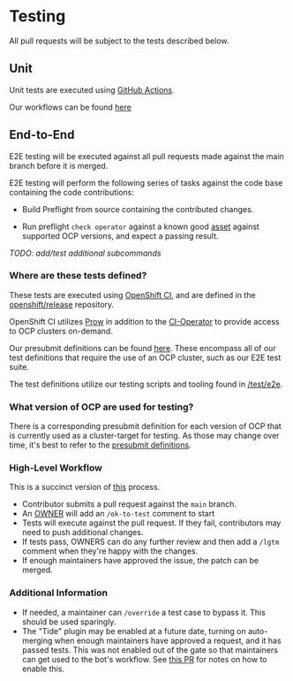# Testing

All pull requests will be subject to the tests described below.

## Unit

Unit tests are executed using [GitHub
Actions](https://github.com/sebrandon1/openshift-preflight/actions).

Our workflows can be found [here](https://github.com/sebrandon1/openshift-preflight/tree/main/.github/workflows)

## End-to-End

E2E testing will be executed against all pull requests made against the main
branch before it is merged.

E2E testing will perform the following series of tasks against the code base
containing the code contributions:

- Build Preflight from source containing the contributed changes.

- Run preflight `check operator` against a known good
  [asset](https://github.com/opdev/simple-demo-operator) against supported OCP
  versions, and expect a passing result.

_TODO: add/test additional subcommands_

### Where are these tests defined?

These tests are executed using [OpenShift CI](https://docs.ci.openshift.org/),
and are defined in the
[openshift/release](https://github.com/openshift/release/) repository.

OpenShift CI utilizes
[Prow](https://github.com/kubernetes/test-infra/tree/master/prow) in addition to
the [CI-Operator](https://github.com/openshift/ci-tools) to provide access to
OCP clusters on-demand.

Our presubmit definitions can be found
[here](https://github.com/openshift/release/tree/master/ci-operator/config/sebrandon1/openshift-preflight).
These encompass all of our test definitions that require the use of an OCP
cluster, such as our E2E test suite.

The test definitions utilize our testing scripts and tooling found in
[/test/e2e](../../test/e2e/).

### What version of OCP are used for testing?

There is a corresponding presubmit definition for each version of OCP that is
currently used as a cluster-target for testing. As those may change over time,
it's best to refer to the [presubmit
definitions](https://github.com/openshift/release/tree/master/ci-operator/config/sebrandon1/openshift-preflight).

### High-Level Workflow

This is a succinct version of
[this](https://github.com/kubernetes/community/blob/master/contributors/guide/owners.md#the-code-review-process)
process.

- Contributor submits a pull request against the `main` branch.
- An [OWNER](../../OWNERS) will add an `/ok-to-test` comment to
  start
- Tests will execute against the pull request. If they fail, contributors may
  need to push additional changes.
- If tests pass, OWNERS can do any further review and then add a
  `/lgtm` comment when they're happy with the changes.
- If enough maintainers have approved the issue, the patch can be merged.

### Additional Information

- If needed, a maintainer can `/override` a test case to bypass it. This should
  be used sparingly.
- The "Tide" plugin may be enabled at a future date, turning on auto-merging
  when enough maintainers have approved a request, and it has passed tests. This
  was not enabled out of the gate so that maintainers can get used to the bot's
  workflow. See [this PR](https://github.com/openshift/release/pull/25043/files)
  for notes on how to enable this.
